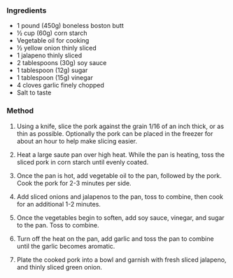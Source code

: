### Ingredients
- 1 pound (450g) boneless boston butt
- ½ cup (60g) corn starch
- Vegetable oil for cooking
- ½ yellow onion thinly sliced
- 1 jalapeno thinly sliced
- 2 tablespoons (30g) soy sauce
- 1 tablespoon (12g) sugar
- 1 tablespoon (15g) vinegar
- 4 cloves garlic finely chopped
- Salt to taste

### Method
1. Using a knife, slice the pork against the grain 1/16 of an inch thick, or as thin as possible. Optionally the pork can be placed in the freezer for about an hour to help make slicing easier.

2. Heat a large saute pan over high heat. While the pan is heating, toss the sliced pork in corn starch until evenly coated.

3. Once the pan is hot, add vegetable oil to the pan, followed by the pork. Cook the pork for 2-3 minutes per side.

4. Add sliced onions and jalapenos to the pan, toss to combine, then cook for an additional 1-2 minutes.

5. Once the vegetables begin to soften, add soy sauce, vinegar, and sugar to the pan. Toss to combine.

6. Turn off the heat on the pan, add garlic and toss the pan to combine until the garlic becomes aromatic.

7. Plate the cooked pork into a bowl and garnish with fresh sliced jalapeno, and thinly sliced green onion.